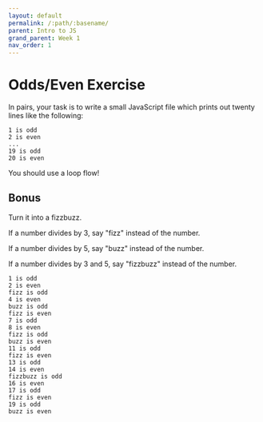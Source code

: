 ```yaml
---
layout: default
permalink: /:path/:basename/
parent: Intro to JS
grand_parent: Week 1
nav_order: 1
---
```


# Odds/Even Exercise

In pairs, your task is to write a small JavaScript file which prints out twenty lines like the following:

```
1 is odd
2 is even
...
19 is odd
20 is even
```

You should use a loop flow!

## Bonus

Turn it into a fizzbuzz.

If a number divides by 3, say "fizz" instead of the number.

If a number divides by 5, say "buzz" instead of the number.

If a number divides by 3 and 5, say "fizzbuzz" instead of the number.

```
1 is odd
2 is even
fizz is odd
4 is even
buzz is odd
fizz is even
7 is odd
8 is even
fizz is odd
buzz is even
11 is odd
fizz is even
13 is odd
14 is even
fizzbuzz is odd
16 is even
17 is odd
fizz is even
19 is odd
buzz is even
```
